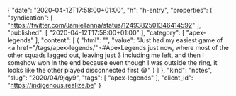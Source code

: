 {
  "date": "2020-04-12T17:58:00+01:00",
  "h": "h-entry",
  "properties": {
    "syndication": [
      "https://twitter.com/JamieTanna/status/1249382501346414592"
    ],
    "published": [
      "2020-04-12T17:58:00+01:00"
    ],
    "category": [
      "apex-legends"
    ],
    "content": [
      {
        "html": "",
        "value": "Just had my easiest game of <a href=\"/tags/apex-legends/\">#ApexLegends</a> just now, where most of the other squads lagged out, leaving just 3 including me left, and then I somehow won in the end because even though I was outside the ring, it looks like the other played disconnected first 😂"
      }
    ]
  },
  "kind": "notes",
  "slug": "2020/04/9jqy9",
  "tags": [
    "apex-legends"
  ],
  "client_id": "https://indigenous.realize.be"
}

